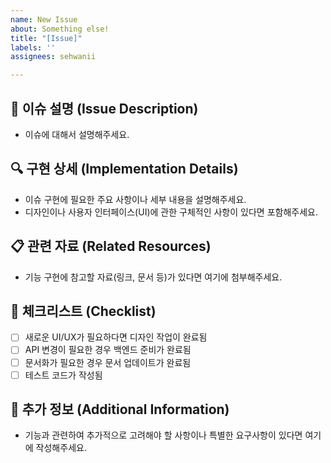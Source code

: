 ```yaml
---
name: New Issue
about: Something else!
title: "[Issue]"
labels: ''
assignees: sehwanii

---
```


## 🚀 이슈 설명 (Issue Description)
- 이슈에 대해서 설명해주세요.

## 🔍 구현 상세 (Implementation Details)
- 이슈 구현에 필요한 주요 사항이나 세부 내용을 설명해주세요.
- 디자인이나 사용자 인터페이스(UI)에 관한 구체적인 사항이 있다면 포함해주세요.

## 📋 관련 자료 (Related Resources)
- 기능 구현에 참고할 자료(링크, 문서 등)가 있다면 여기에 첨부해주세요.

## 📌 체크리스트 (Checklist)
- [ ] 새로운 UI/UX가 필요하다면 디자인 작업이 완료됨
- [ ] API 변경이 필요한 경우 백엔드 준비가 완료됨
- [ ] 문서화가 필요한 경우 문서 업데이트가 완료됨
- [ ] 테스트 코드가 작성됨

## 📝 추가 정보 (Additional Information)
- 기능과 관련하여 추가적으로 고려해야 할 사항이나 특별한 요구사항이 있다면 여기에 작성해주세요.